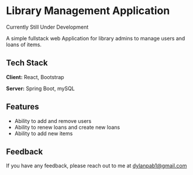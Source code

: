 # Library Management Application

Currently Still Under Development 

A simple fullstack web Application for library admins to manage users and loans of items.



## Tech Stack

**Client:** React, Bootstrap

**Server:** Spring Boot, mySQL


## Features

- Ability to add and remove users
- Ability to renew loans and create new loans
- Ability to add new items



## Feedback

If you have any feedback, please reach out to me at dylanpab1@gmail.com

